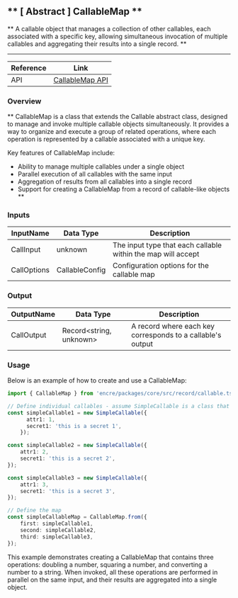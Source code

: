 ## ** [ Abstract ] CallableMap **

** 
A callable object that manages a collection of other callables, each associated with a specific key, allowing simultaneous invocation of multiple callables and aggregating their results into a single record. **

----
| Reference | Link |
| --- | --- |
| API | [CallableMap API]() |

### Overview

**
CallableMap is a class that extends the Callable abstract class, designed to manage and invoke multiple callable objects simultaneously. It provides a way to organize and execute a group of related operations, where each operation is represented by a callable associated with a unique key.

Key features of CallableMap include:
- Ability to manage multiple callables under a single object
- Parallel execution of all callables with the same input
- Aggregation of results from all callables into a single record
- Support for creating a CallableMap from a record of callable-like objects
**

### Inputs

| InputName | Data Type | Description |
| ----------| ----------| ------------|
| CallInput | unknown| The input type that each callable within the map will accept |
| CallOptions | CallableConfig | Configuration options for the callable map |

### Output

| OutputName | Data Type | Description |
| ----------| ----------| ------------|
| CallOutput | Record<string, unknown> | A record where each key corresponds to a callable's output |

### Usage

Below is an example of how to create and use a CallableMap:

```typescript
import { CallableMap } from 'encre/packages/core/src/record/callable.ts';

// Define individual callables - assume SimpleCallable is a class that extends the Callable abstract class
const simpleCallable1 = new SimpleCallable({
      attr1: 1,
      secret1: 'this is a secret 1',
    });

const simpleCallable2 = new SimpleCallable({
    attr1: 2,
    secret1: 'this is a secret 2',
});

const simpleCallable3 = new SimpleCallable({
    attr1: 3,
    secret1: 'this is a secret 3',
});

// Define the map
const simpleCallableMap = CallableMap.from({
    first: simpleCallable1,
    second: simpleCallable2,
    third: simpleCallable3,
});
```

This example demonstrates creating a CallableMap that contains three operations: doubling a number, squaring a number, and converting a number to a string. When invoked, all these operations are performed in parallel on the same input, and their results are aggregated into a single object.